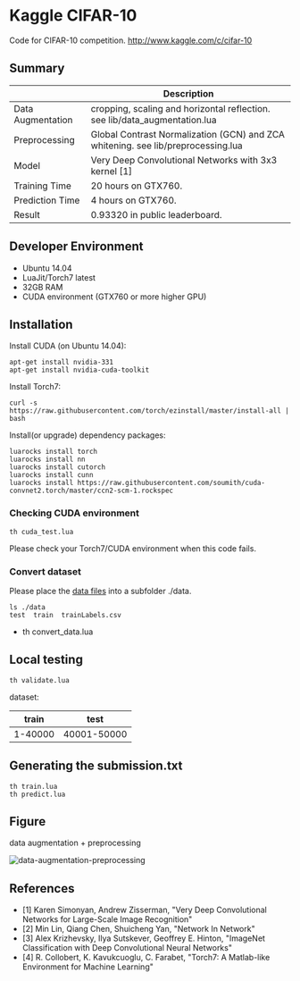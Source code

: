 # Kaggle CIFAR-10

Code for CIFAR-10 competition. http://www.kaggle.com/c/cifar-10

## Summary
|                   | Description                                                                            |
|-------------------|----------------------------------------------------------------------------------------|
| Data Augmentation | cropping, scaling and horizontal reflection. see lib/data_augmentation.lua             |
| Preprocessing     | Global Contrast Normalization (GCN) and ZCA whitening. see lib/preprocessing.lua       |
| Model             | Very Deep Convolutional Networks with 3x3 kernel [1] |
| Training Time     | 20 hours on GTX760. |
| Prediction Time   | 4 hours on GTX760. |
| Result            | 0.93320 in public leaderboard. |

## Developer Environment

- Ubuntu 14.04
- LuaJit/Torch7 latest
- 32GB RAM
- CUDA environment (GTX760 or more higher GPU)

## Installation

Install CUDA (on Ubuntu 14.04):

    apt-get install nvidia-331
    apt-get install nvidia-cuda-toolkit

Install Torch7:

    curl -s https://raw.githubusercontent.com/torch/ezinstall/master/install-all | bash

Install(or upgrade) dependency packages:

    luarocks install torch
    luarocks install nn
    luarocks install cutorch
    luarocks install cunn
    luarocks install https://raw.githubusercontent.com/soumith/cuda-convnet2.torch/master/ccn2-scm-1.rockspec

### Checking CUDA environment

    th cuda_test.lua

Please check your Torch7/CUDA environment when this code fails.

### Convert dataset

Please place the [data files](http://www.kaggle.com/c/cifar-10/data) into a subfolder ./data.

    ls ./data
    test  train  trainLabels.csv
-
    th convert_data.lua

## Local testing

    th validate.lua

dataset:

| train   | test        |
| ------- | ----------- |
| 1-40000 | 40001-50000 |

## Generating the submission.txt

    th train.lua
    th predict.lua

## Figure
data augmentation + preprocessing

![data-augmentation-preprocessing](https://raw.githubusercontent.com/nagadomi/kaggle-cifar10-torch7/master/figure/zca.png)

## References
- [1] Karen Simonyan, Andrew Zisserman, "Very Deep Convolutional Networks for Large-Scale Image Recognition"
- [2] Min Lin, Qiang Chen, Shuicheng Yan, "Network In Network"
- [3] Alex Krizhevsky, Ilya Sutskever, Geoffrey E. Hinton, "ImageNet Classification with Deep Convolutional Neural Networks"
- [4] R. Collobert, K. Kavukcuoglu, C. Farabet, "Torch7: A Matlab-like Environment for Machine Learning"
